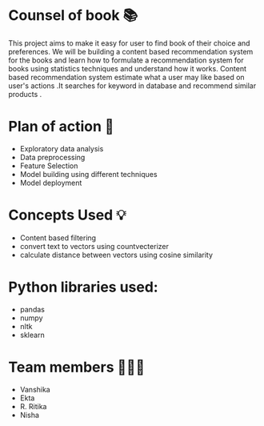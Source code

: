# Counsel of book 📚
This project  aims to make it easy for user to find book of their choice  and  preferences. We will be building  a content based recommendation  system for the books and learn how to formulate  a recommendation  system for books using statistics  techniques and understand  how  it works.
Content based recommendation  system  estimate  what a user may like based on user's  actions .It searches  for keyword  in database  and recommend similar products . 
# Plan of action 📄
- Exploratory data analysis</br>
- Data preprocessing</br>
- Feature  Selection </br>
- Model building using different techniques</br>
- Model deployment </br>
# Concepts Used 💡
- Content based filtering
- convert text to vectors using countvecterizer
- calculate distance between vectors using cosine similarity
# Python libraries used:
- pandas
- numpy
- nltk
- sklearn
# Team members 🧑‍🤝‍🧑
- Vanshika</br>
- Ekta</br>
- R. Ritika</br>
- Nisha</br>

